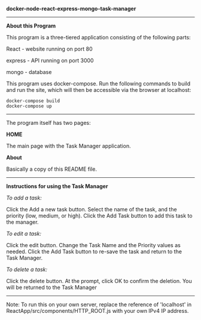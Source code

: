 **docker-node-react-express-mongo-task-manager**

************************************************************

**About this Program**

This program is a three-tiered application consisting of the following parts:


React - website running on port 80

express - API running on port 3000

mongo - database

This program uses docker-compose. Run the following commands to build and run the site, which will then be accessible via the browser at localhost:

    docker-compose build
    docker-compose up

************************************************************

The program itself has two pages:

**HOME**

The main page with the Task Manager application.

**About**

Basically a copy of this README file.

************************************************************

**Instructions for using the Task Manager**

*To add a task:*

Click the Add a new task button.
Select the name of the task, and the priority (low, medium, or high).
Click the Add Task button to add this task to the manager.

*To edit a task:*

Click the edit button.
Change the Task Name and the Priority values as needed.
Click the Add Task button to re-save the task and return to the Task Manager.

*To delete a task:*

Click the delete button.
At the prompt, click OK to confirm the deletion.
You will be returned to the Task Manager


************************************************************

Note: To run this on your own server, replace the reference of 'localhost' in ReactApp/src/components/HTTP_ROOT.js with your own IPv4 IP address.

